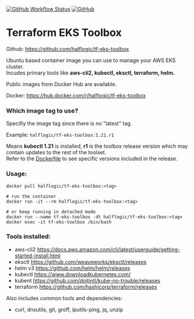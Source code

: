 [![GitHub Workflow Status](https://img.shields.io/github/workflow/status/halflogic/tf-eks-toolbox/Build%20Push%20Docker%20Image%20CI)](https://github.com/halflogic/tf-eks-toolbox/actions/workflows/docker-build.yml) 
[![GitHub](https://img.shields.io/github/license/halflogic/tf-eks-toolbox)](https://github.com/halflogic/tf-eks-toolbox/blob/master/LICENSE)


# Terraform EKS Toolbox 

Github: https://github.com/halflogic/tf-eks-toolbox

Ubuntu based container image you can use to manage your AWS EKS cluster.\
Incudes primary tools like **aws-cli2, kubectl, eksctl, terraform, helm.**

Public images from Docker Hub are available.

Docker: https://hub.docker.com/r/halflogic/tf-eks-toolbox

### Which image tag to use?

Specifiy the image tag since there is no "latest" tag.

Example: ` halflogic/tf-eks-toolbox:1.21.r1 `

Means **kubectl 1.21** is installed, **r1** is the toolbox release version which may contain updates to the rest of the toolset.\
Refer to the [Dockerfile](https://github.com/halflogic/tf-eks-toolbox/blob/master/Dockerfile) to see specific versions included in the release.

### Usage:
```
docker pull halflogic/tf-eks-toolbox:<tag>

# run the container
docker run -it --rm halflogic/tf-eks-toolbox:<tag>

# or keep running in detached mode
docker run --name tf-eks-toolbox -dt halflogic/tf-eks-toolbox:<tag>
docker exec -it tf-eks-toolbox /bin/bash
```


### Tools installed:

- aws-cli2
  https://docs.aws.amazon.com/cli/latest/userguide/getting-started-install.html
- eksctl 
  https://github.com/weaveworks/eksctl/releases
- helm v3
  https://github.com/helm/helm/releases
- kubectl
  https://www.downloadkubernetes.com/
- kubent
  https://github.com/doitintl/kube-no-trouble/releases
- terraform
  https://github.com/hashicorp/terraform/releases

Also includes common tools and dependencies:

- curl, dnsutils, git, groff, iputils-ping, jq, unzip

